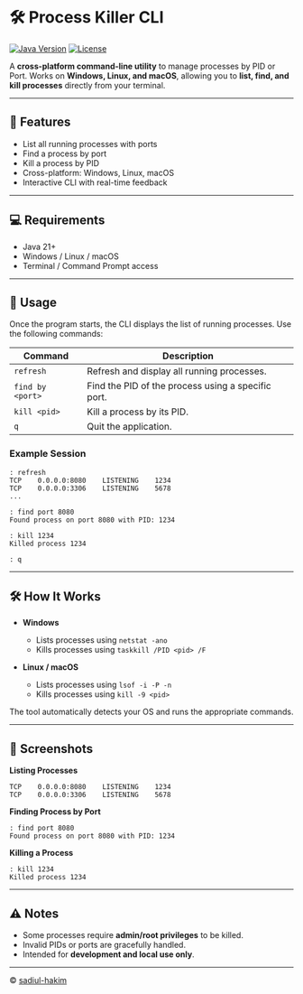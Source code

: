 # 🛠️ Process Killer CLI

[![Java Version](https://img.shields.io/badge/Java-21+-blue)](https://www.oracle.com/java/technologies/javase/jdk17-archive-downloads.html)
[![License](https://img.shields.io/badge/License-MIT-green)](LICENSE)

A **cross-platform command-line utility** to manage processes by PID or Port. Works on **Windows, Linux, and macOS**, allowing you to **list, find, and kill processes** directly from your terminal.

---

## 🌟 Features

* List all running processes with ports
* Find a process by port
* Kill a process by PID
* Cross-platform: Windows, Linux, macOS
* Interactive CLI with real-time feedback

---

## 💻 Requirements

* Java 21+
* Windows / Linux / macOS
* Terminal / Command Prompt access

---

## 📝 Usage

Once the program starts, the CLI displays the list of running processes. Use the following commands:

| Command          | Description                                        |
| ---------------- | -------------------------------------------------- |
| `refresh`        | Refresh and display all running processes.         |
| `find by <port>` | Find the PID of the process using a specific port. |
| `kill <pid>`     | Kill a process by its PID.                         |
| `q`              | Quit the application.                              |

### Example Session

```text
: refresh
TCP    0.0.0.0:8080    LISTENING    1234
TCP    0.0.0.0:3306    LISTENING    5678
...

: find port 8080
Found process on port 8080 with PID: 1234

: kill 1234
Killed process 1234

: q
```

---

## 🛠 How It Works

* **Windows**

  * Lists processes using `netstat -ano`
  * Kills processes using `taskkill /PID <pid> /F`
* **Linux / macOS**

  * Lists processes using `lsof -i -P -n`
  * Kills processes using `kill -9 <pid>`

The tool automatically detects your OS and runs the appropriate commands.

---

## 🎨 Screenshots

**Listing Processes**

```
TCP    0.0.0.0:8080    LISTENING    1234
TCP    0.0.0.0:3306    LISTENING    5678
```

**Finding Process by Port**

```
: find port 8080
Found process on port 8080 with PID: 1234
```

**Killing a Process**

```
: kill 1234
Killed process 1234
```

---

## ⚠️ Notes

* Some processes require **admin/root privileges** to be killed.
* Invalid PIDs or ports are gracefully handled.
* Intended for **development and local use only**.

---

© [sadiul-hakim](https://github.com/sadiul-hakim)
